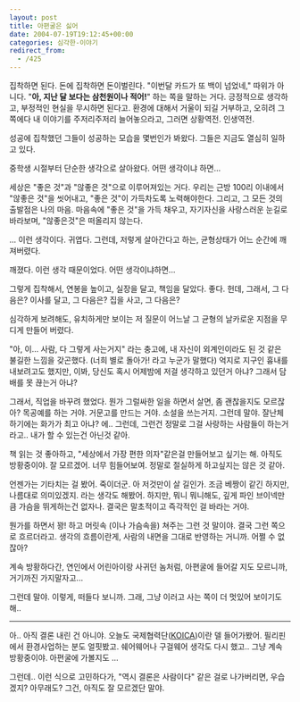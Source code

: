 ```yaml
---
layout: post
title: 아편굴은 싫어
date: 2004-07-19T19:12:45+00:00
categories: 심각한-이야기
redirect_from:
  - /425
---
```


집착하면 된다. 돈에 집착하면 돈이벌린다. "이번달 카드가 또 백이 넘었네," 따위가 아니다. "<strong>아, 지난 달 보다는 삼천원이나 적어!</strong>" 하는 쪽을 말하는 거다. 긍정적으로 생각하고, 부정적인 현실을 무시하면 된다고. 환경에 대해서 거울이 되길 거부하고, 오히려 그쪽에다 내 이야기를 주저리주저리 늘어놓으라고, 그러면 상황역전. 인생역전.

성공에 집착했던 그들이 성공하는 모습을 몇번인가 봐왔다. 그들은 지금도 열심히 일하고 있다.

중학생 시절부터 단순한 생각으로 살아왔다. 어떤 생각이냐 하면...

세상은 "좋은 것"과 "않좋은 것"으로 이루어져있는 거다. 우리는 근방 100리 이내에서 "않좋은 것"을 씻어내고, "좋은 것"이 가득차도록 노력해야한다. 그리고, 그 모든 것의 출발점은 나의 마음. 마음속에 "좋은 것"을 가득 채우고, 자기자신을 사랑스러운 눈길로 바라보며, "않좋은것"은 떠올리지 않는다.

... 이런 생각이다. 귀엽다. 그런데, 저렇게 살아간다고 하는, 균형상태가 어느 순간에 깨져버렸다.

깨졌다. 이런 생각 때문이었다. 어떤 생각이냐하면...

그렇게 집착해서, 연봉을 높이고, 실장을 달고, 책임을 달았다. 좋다. 헌데, 그래서, 그 다음은? 이사를 달고, 그 다음은? 집을 사고, 그 다음은?

심각하게 보려해도, 유치하게만 보이는 저 질문이 어느날 그 균형의 날카로운 지점을 무디게 만들어 버렸다.

"아, 이... 사람, 다 그렇게 사는거지" 라는 충고에, 내 자신이 외계인이라도 된 것 같은 불길한 느낌을 갖곤했다. (너희 별로 돌아가! 라고 누군가 말했다) 억지로 지구인 흉내를 내보려고도 했지만, 이봐, 당신도 혹시 어제밤에 저걸 생각하고 있던거 아냐? 그래서 담배를 못 끊는거 아냐?

그래서, 직업을 바꾸려 했었다. 뭔가 그럴싸한 일을 하면서 살면, 좀 괜찮을지도 모르잖아? 목공예를 하는 거야. 거문고를 만드는 거야. 소설을 쓰는거지. 그런데 말야. 잘난체 하기에는 화가가 최고 아냐? 에.. 그런데, 그런건 정말로 그걸 사랑하는 사람들이 하는거라고.. 내가 할 수 있는건 아닌것 같아.

책 읽는 것 좋아하고, "세상에서 가장 편한 의자"같은걸 만들어보고 싶기는 해. 아직도 방황중이야. 잘 모르겠어. 너무 힘들어보여. 정말로 절실하게 하고싶지는 않은 것 같아.

언젠가는 기타치는 걸 봤어. 죽이더군. 아 저것만이 살 길인가. 조금 베짱이 같긴 하지만, 나름대로 의미있겠지. 라는 생각도 해봤어. 하지만, 뭐니 뭐니해도, 깊게 파인 브이넥만큼 가슴을 뛰게하는건 없자나. 결국은 말초적이고 즉각적인 걸 바라는 거야.

뭔가를 하면서 꽝! 하고 머릿속 (이나 가슴속을) 쳐주는 그런 것 말이야. 결국 그런 쪽으로 흐르더라고. 생각의 흐름이란게, 사람의 내면을 그대로 반영하는 거니까. 어쩔 수 없잖아?

계속 방황하다간, 연인에서 어린아이랑 사귀던 놈처럼, 아편굴에 들어갈 지도 모르니까, 거기까진 가지말자고...

그런데 말야. 이렇게, 떠들다 보니까. 그래, 그냥 이러고 사는 쪽이 더 멋있어 보이기도 해..

<hr />

아.. 아직 결론 내린 건 아니야. 오늘도 국제협력단(<a href="http://www.koica.or.kr" target="bb">KOICA</a>)이란 델 들어가봤어. 필리핀에서 환경사업하는 분도 얼핏봤고. 쉐어웨어나 구걸웨어 생각도 다시 했고.. 그냥 계속 방황중이야. 아편굴에 가볼지도 ...

그런데.. 이런 식으로 고민하다가, "역시 결론은 사람이다" 같은 걸로 나가버리면, 우습겠지? 아무래도? 그건, 아직도 잘 모르겠단 말야.

